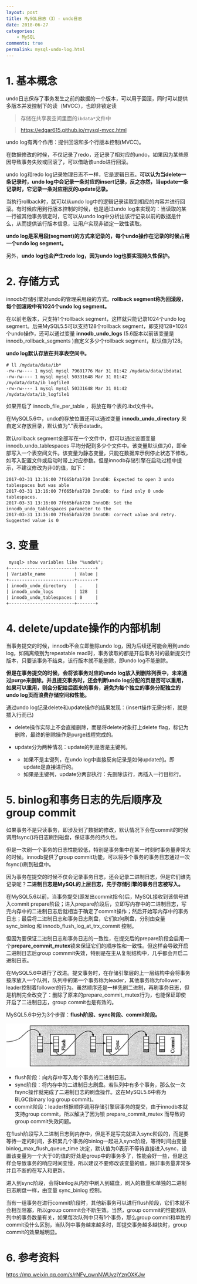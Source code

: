 ```yaml
---
layout: post
title: MySQL日志（3）- undo日志
date: 2018-06-27
categories:
    - MySQL
comments: true
permalink: mysql-undo-log.html
---
```


# 1. 基本概念

undo日志保存了事务发生之前的数据的一个版本，可以用于回滚，同时可以提供多版本并发控制下的读（MVCC），也即非锁定读

> 存储在共享表空间里面的`ibdata*`文件中

> https://edgar615.github.io/mysql-mvcc.html

undo log有两个作用：提供回滚和多个行版本控制(MVCC)。

在数据修改的时候，不仅记录了redo，还记录了相对应的undo，如果因为某些原因导致事务失败或回滚了，可以借助该undo进行回滚。

undo log和redo log记录物理日志不一样，它是逻辑日志。**可以认为当delete一条记录时，undo log中会记录一条对应的insert记录，反之亦然，当update一条记录时，它记录一条对应相反的update记录。**

当执行rollback时，就可以从undo log中的逻辑记录读取到相应的内容并进行回滚。有时候应用到行版本控制的时候，也是通过undo  log来实现的：当读取的某一行被其他事务锁定时，它可以从undo  log中分析出该行记录以前的数据是什么，从而提供该行版本信息，让用户实现非锁定一致性读取。

**undo log是采用段(segment)的方式来记录的，每个undo操作在记录的时候占用一个undo log segment。**

另外，**undo log也会产生redo log，因为undo log也要实现持久性保护。**

# 2. 存储方式

innodb存储引擎对undo的管理采用段的方式。**rollback segment称为回滚段，每个回滚段中有1024个undo log segment。**

在以前老版本，只支持1个rollback segment，这样就只能记录1024个undo log  segment。后来MySQL5.5可以支持128个rollback segment，即支持128*1024个undo操作，还可以通过变量  **innodb_undo_logs** (5.6版本以前该变量是 innodb_rollback_segments )自定义多少个rollback  segment，默认值为128。

**undo log默认存放在共享表空间中。**

```
# ll /mydata/data/ib*
-rw-rw---- 1 mysql mysql 79691776 Mar 31 01:42 /mydata/data/ibdata1
-rw-rw---- 1 mysql mysql 50331648 Mar 31 01:42 /mydata/data/ib_logfile0
-rw-rw---- 1 mysql mysql 50331648 Mar 31 01:42 /mydata/data/ib_logfile1
```

如果开启了 innodb_file_per_table ，将放在每个表的.ibd文件中。

在MySQL5.6中，undo的存放位置还可以通过变量 **innodb_undo_directory** 来自定义存放目录，默认值为"."表示datadir。

默认rollback segment全部写在一个文件中，但可以通过设置变量 innodb_undo_tablespaces  平均分配到多少个文件中。该变量默认值为0，即全部写入一个表空间文件。该变量为静态变量，只能在数据库示例停止状态下修改，如写入配置文件或启动时带上对应参数。但是innodb存储引擎在启动过程中提示，不建议修改为非0的值，如下：

```
2017-03-31 13:16:00 7f665bfab720 InnoDB: Expected to open 3 undo tablespaces but was able
2017-03-31 13:16:00 7f665bfab720 InnoDB: to find only 0 undo tablespaces.
2017-03-31 13:16:00 7f665bfab720 InnoDB: Set the innodb_undo_tablespaces parameter to the
2017-03-31 13:16:00 7f665bfab720 InnoDB: correct value and retry. Suggested value is 0
```

# 3. 变量

```
 mysql> show variables like "%undo%";
+-------------------------+-------+
| Variable_name           | Value |
+-------------------------+-------+
| innodb_undo_directory   | .     |
| innodb_undo_logs        | 128   |
| innodb_undo_tablespaces | 0     |
+-------------------------+-------+
```

# 4. delete/update操作的内部机制

当事务提交的时候，innodb不会立即删除undo log，因为后续还可能会用到undo log，如隔离级别为repeatable read时，事务读取的都是开启事务时的最新提交行版本，只要该事务不结束，该行版本就不能删除，即undo log不能删除。

**但是在事务提交的时候，会将该事务对应的undo log放入到删除列表中，未来通过purge来删除。并且提交事务时，还会判断undo  log分配的页是否可以重用，如果可以重用，则会分配给后面来的事务，避免为每个独立的事务分配独立的undo log页而浪费存储空间和性能。**

通过undo log记录delete和update操作的结果发现：(insert操作无需分析，就是插入行而已)

- delete操作实际上不会直接删除，而是将delete对象打上delete flag，标记为删除，最终的删除操作是purge线程完成的。

- update分为两种情况：update的列是否是主键列。

- - 如果不是主键列，在undo log中直接反向记录是如何update的。即update是直接进行的。
  - 如果是主键列，update分两部执行：先删除该行，再插入一行目标行。

# 5. binlog和事务日志的先后顺序及group commit

如果事务不是只读事务，即涉及到了数据的修改，默认情况下会在commit的时候调用fsync()将日志刷到磁盘，保证事务的持久性。

但是一次刷一个事务的日志性能较低，特别是事务集中在某一时刻时事务量非常大的时候。innodb提供了group commit功能，可以将多个事务的事务日志通过一次fsync()刷到磁盘中。

因为事务在提交的时候不仅会记录事务日志，还会记录二进制日志，但是它们谁先记录呢？**二进制日志是MySQL的上层日志，先于存储引擎的事务日志被写入。**

在MySQL5.6以前，当事务提交(即发出commit指令)后，MySQL接收到该信号进入commit  prepare阶段；进入prepare阶段后，立即写内存中的二进制日志，写完内存中的二进制日志后就相当于确定了commit操作；然后开始写内存中的事务日志；最后将二进制日志和事务日志刷盘，它们如何刷盘，分别由变量 sync_binlog 和 innodb_flush_log_at_trx_commit 控制。

但因为要保证二进制日志和事务日志的一致性，在提交后的prepare阶段会启用一个**prepare_commit_mutex**锁来保证它们的顺序性和一致性。但这样会导致开启二进制日志后group commmit失效，特别是在主从复制结构中，几乎都会开启二进制日志。

在MySQL5.6中进行了改进。提交事务时，在存储引擎层的上一层结构中会将事务按序放入一个队列，队列中的第一个事务称为leader，其他事务称为follower，leader控制着follower的行为。虽然顺序还是一样先刷二进制，再刷事务日志，但是机制完全改变了：删除了原来的prepare_commit_mutex行为，也能保证即使开启了二进制日志，group commit也是有效的。

MySQL5.6中分为3个步骤：**flush阶段、sync阶段、commit阶段。**

![](/assets/images/posts/mysql-undo/mysql-undo-1.png)

- flush阶段：向内存中写入每个事务的二进制日志。
- sync阶段：将内存中的二进制日志刷盘。若队列中有多个事务，那么仅一次fsync操作就完成了二进制日志的刷盘操作。这在MySQL5.6中称为BLGC(binary log group commit)。
- commit阶段：leader根据顺序调用存储引擎层事务的提交，由于innodb本就支持group commit，所以解决了因为锁 prepare_commit_mutex 而导致的group commit失效问题。

在flush阶段写入二进制日志到内存中，但是不是写完就进入sync阶段的，而是要等待一定的时间，多积累几个事务的binlog一起进入sync阶段，等待时间由变量 binlog_max_flush_queue_time  决定，默认值为0表示不等待直接进入sync，设置该变量为一个大于0的值的好处是group中的事务多了，性能会好一些，但是这样会导致事务的响应时间变慢，所以建议不要修改该变量的值，除非事务量非常多并且不断的在写入和更新。

进入到sync阶段，会将binlog从内存中刷入到磁盘，刷入的数量和单独的二进制日志刷盘一样，由变量 sync_binlog 控制。

当有一组事务在进行commit阶段时，其他新事务可以进行flush阶段，它们本就不会相互阻塞，所以group commit会不断生效。当然，group commit的性能和队列中的事务数量有关，如果每次队列中只有1个事务，那么group  commit和单独的commit没什么区别，当队列中事务越来越多时，即提交事务越多越快时，group commit的效果越明显。

# 6. 参考资料

https://mp.weixin.qq.com/s/rNFy_qwnNWUvzjYznOXKJw
